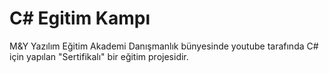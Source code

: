 # C# Egitim Kampı 

M&Y Yazılım Eğitim Akademi Danışmanlık bünyesinde youtube tarafında C# için yapılan "Sertifikalı" bir eğitim projesidir.

